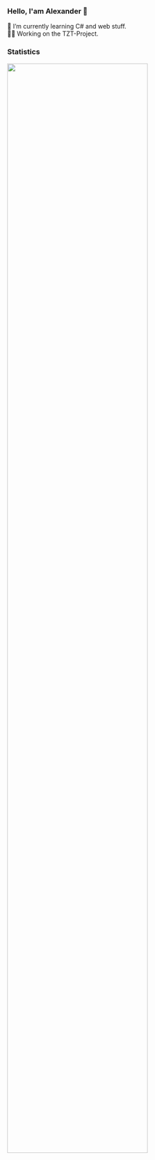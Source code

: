 ### Hello, I'am Alexander 👋

🌱 I’m currently learning C# and web stuff.  
🧑‍🏭 Working on the TZT-Project.

### Statistics

<!-- Гитхаб статус -->
<p align="left">
  <img src="https://github-readme-streak-stats.herokuapp.com/?user=TimeBean&theme=transparent&hide_border=true" width="80%"/>
</p>
